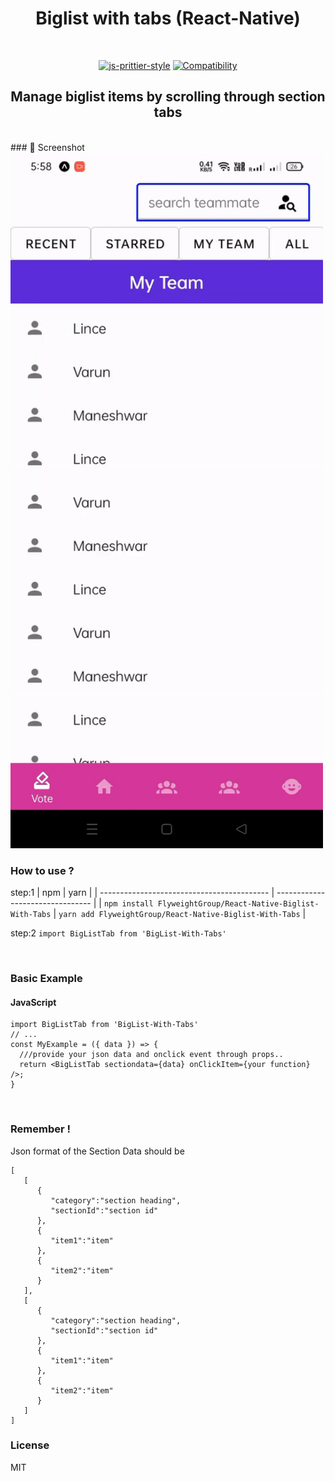<div align="center">

# Biglist with tabs (React-Native)
<br>


[![js-prittier-style](https://img.shields.io/badge/code_style-prettier-ff69b4.svg?style=for-the-badge)](https://prettier.io/)
[![Compatibility](https://img.shields.io/badge/platform-android%20%7C%20ios%20%7C%20Web%20%7C%20expo-blue.svg?style=for-the-badge)](http://npmjs.org/package/react-native-big-list)
## Manage biglist items by scrolling through section tabs 
</div>
<br/>
### 🎨 Screenshot
<img src="./assets/Biglistwithtabs.gif" width="500"  /> 
<br/>

### How to use ?
step:1
| npm                                        | yarn                             |
| ------------------------------------------ | -------------------------------- |
| `npm install FlyweightGroup/React-Native-Biglist-With-Tabs` | `yarn add FlyweightGroup/React-Native-Biglist-With-Tabs` |


step:2
`import BigListTab from 'BigList-With-Tabs'`


<br/>


### Basic Example

#### JavaScript
```
import BigListTab from 'BigList-With-Tabs'
// ...
const MyExample = ({ data }) => {
  ///provide your json data and onclick event through props..
  return <BigListTab sectiondata={data} onClickItem={your function}  />;
}
```

<br/>

### Remember !
Json format of the Section Data should be 
```
[
   [
      {
         "category":"section heading",
         "sectionId":"section id"
      },
      {
         "item1":"item"
      },
      {
         "item2":"item"
      }
   ],
   [
      {
         "category":"section heading",
         "sectionId":"section id"
      },
      {
         "item1":"item"
      },
      {
         "item2":"item"
      }
   ]
] 
``` 

### License 
MIT

